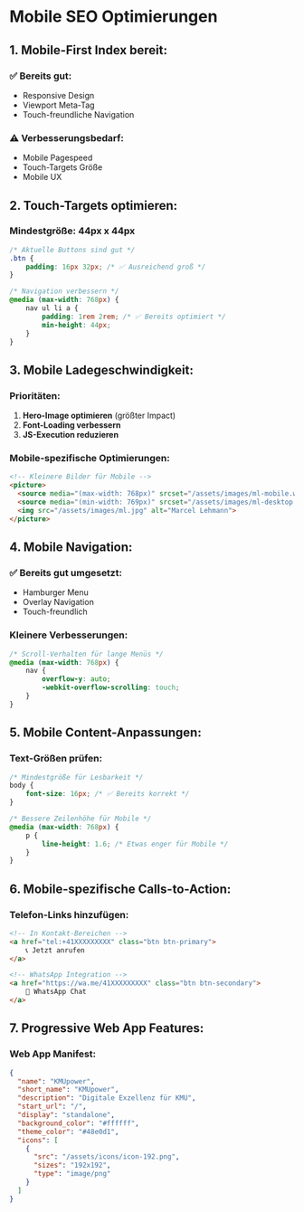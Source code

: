 # Mobile SEO Optimierungen

## 1. Mobile-First Index bereit:

### ✅ Bereits gut:
- Responsive Design
- Viewport Meta-Tag
- Touch-freundliche Navigation

### ⚠️ Verbesserungsbedarf:
- Mobile Pagespeed
- Touch-Targets Größe
- Mobile UX

## 2. Touch-Targets optimieren:

### Mindestgröße: 44px x 44px

```css
/* Aktuelle Buttons sind gut */
.btn {
    padding: 16px 32px; /* ✅ Ausreichend groß */
}

/* Navigation verbessern */
@media (max-width: 768px) {
    nav ul li a {
        padding: 1rem 2rem; /* ✅ Bereits optimiert */
        min-height: 44px;
    }
}
```

## 3. Mobile Ladegeschwindigkeit:

### Prioritäten:
1. **Hero-Image optimieren** (größter Impact)
2. **Font-Loading verbessern**
3. **JS-Execution reduzieren**

### Mobile-spezifische Optimierungen:
```html
<!-- Kleinere Bilder für Mobile -->
<picture>
  <source media="(max-width: 768px)" srcset="/assets/images/ml-mobile.webp">
  <source media="(min-width: 769px)" srcset="/assets/images/ml-desktop.webp">
  <img src="/assets/images/ml.jpg" alt="Marcel Lehmann">
</picture>
```

## 4. Mobile Navigation:

### ✅ Bereits gut umgesetzt:
- Hamburger Menu
- Overlay Navigation
- Touch-freundlich

### Kleinere Verbesserungen:
```css
/* Scroll-Verhalten für lange Menüs */
@media (max-width: 768px) {
    nav {
        overflow-y: auto;
        -webkit-overflow-scrolling: touch;
    }
}
```

## 5. Mobile Content-Anpassungen:

### Text-Größen prüfen:
```css
/* Mindestgröße für Lesbarkeit */
body {
    font-size: 16px; /* ✅ Bereits korrekt */
}

/* Bessere Zeilenhöhe für Mobile */
@media (max-width: 768px) {
    p {
        line-height: 1.6; /* Etwas enger für Mobile */
    }
}
```

## 6. Mobile-spezifische Calls-to-Action:

### Telefon-Links hinzufügen:
```html
<!-- In Kontakt-Bereichen -->
<a href="tel:+41XXXXXXXXX" class="btn btn-primary">
    📞 Jetzt anrufen
</a>

<!-- WhatsApp Integration -->
<a href="https://wa.me/41XXXXXXXXX" class="btn btn-secondary">
    💬 WhatsApp Chat
</a>
```

## 7. Progressive Web App Features:

### Web App Manifest:
```json
{
  "name": "KMUpower",
  "short_name": "KMUpower",
  "description": "Digitale Exzellenz für KMU",
  "start_url": "/",
  "display": "standalone",
  "background_color": "#ffffff",
  "theme_color": "#48e0d1",
  "icons": [
    {
      "src": "/assets/icons/icon-192.png",
      "sizes": "192x192",
      "type": "image/png"
    }
  ]
}
```